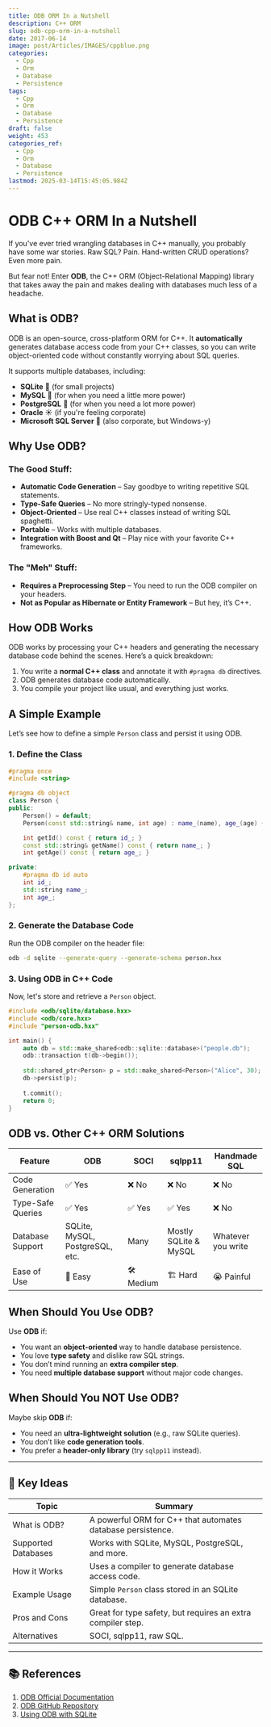 ```yaml
---
title: ODB ORM In a Nutshell
description: C++ ORM
slug: odb-cpp-orm-in-a-nutshell
date: 2017-06-14
image: post/Articles/IMAGES/cppblue.png
categories:
  - Cpp
  - Orm
  - Database
  - Persistence
tags:
  - Cpp
  - Orm
  - Database
  - Persistence
draft: false
weight: 453
categories_ref:
  - Cpp
  - Orm
  - Database
  - Persistence
lastmod: 2025-03-14T15:45:05.984Z
---
```

# ODB C++ ORM In a Nutshell

If you've ever tried wrangling databases in C++ manually, you probably have some war stories. Raw SQL? Pain. Hand-written CRUD operations? Even more pain.

But fear not! Enter **ODB**, the C++ ORM (Object-Relational Mapping) library that takes away the pain and makes dealing with databases much less of a headache.

<!-- So grab a coffee ☕, and let's dive into **ODB**—the magical tool that lets you work with databases in C++ like a sane person. -->

## What is ODB?

ODB is an open-source, cross-platform ORM for C++. It **automatically** generates database access code from your C++ classes, so you can write object-oriented code without constantly worrying about SQL queries.

It supports multiple databases, including:

* **SQLite** 🏡 (for small projects)
* **MySQL** 🐬 (for when you need a little more power)
* **PostgreSQL** 🐘 (for when you need a lot more power)
* **Oracle** ☀️ (if you're feeling corporate)
* **Microsoft SQL Server** 🏢 (also corporate, but Windows-y)

## Why Use ODB?

### The Good Stuff:

* **Automatic Code Generation** – Say goodbye to writing repetitive SQL statements.
* **Type-Safe Queries** – No more stringly-typed nonsense.
* **Object-Oriented** – Use real C++ classes instead of writing SQL spaghetti.
* **Portable** – Works with multiple databases.
* **Integration with Boost and Qt** – Play nice with your favorite C++ frameworks.

### The "Meh" Stuff:

* **Requires a Preprocessing Step** – You need to run the ODB compiler on your headers.
* **Not as Popular as Hibernate or Entity Framework** – But hey, it’s C++.

## How ODB Works

ODB works by processing your C++ headers and generating the necessary database code behind the scenes. Here’s a quick breakdown:

1. You write a **normal C++ class** and annotate it with `#pragma db` directives.
2. ODB generates database code automatically.
3. You compile your project like usual, and everything just works.

## A Simple Example

Let’s see how to define a simple `Person` class and persist it using ODB.

### 1. Define the Class

```cpp
#pragma once
#include <string>

#pragma db object
class Person {
public:
    Person() = default;
    Person(const std::string& name, int age) : name_(name), age_(age) {}

    int getId() const { return id_; }
    const std::string& getName() const { return name_; }
    int getAge() const { return age_; }

private:
    #pragma db id auto
    int id_;
    std::string name_;
    int age_;
};
```

### 2. Generate the Database Code

Run the ODB compiler on the header file:

```sh
odb -d sqlite --generate-query --generate-schema person.hxx
```

### 3. Using ODB in C++ Code

Now, let's store and retrieve a `Person` object.

```cpp
#include <odb/sqlite/database.hxx>
#include <odb/core.hxx>
#include "person-odb.hxx"

int main() {
    auto db = std::make_shared<odb::sqlite::database>("people.db");
    odb::transaction t(db->begin());
    
    std::shared_ptr<Person> p = std::make_shared<Person>("Alice", 30);
    db->persist(p);
    
    t.commit();
    return 0;
}
```

## ODB vs. Other C++ ORM Solutions

| Feature           | ODB                             | SOCI       | sqlpp11               | Handmade SQL       |
| ----------------- | ------------------------------- | ---------- | --------------------- | ------------------ |
| Code Generation   | ✅ Yes                           | ❌ No       | ❌ No                  | ❌ No               |
| Type-Safe Queries | ✅ Yes                           | ✅ Yes      | ✅ Yes                 | ❌ No               |
| Database Support  | SQLite, MySQL, PostgreSQL, etc. | Many       | Mostly SQLite & MySQL | Whatever you write |
| Ease of Use       | 🚀 Easy                         | 🛠️ Medium | 🏗️ Hard              | 😭 Painful         |

## When Should You Use ODB?

Use **ODB** if:

* You want an **object-oriented** way to handle database persistence.
* You love **type safety** and dislike raw SQL strings.
* You don’t mind running an **extra compiler step**.
* You need **multiple database support** without major code changes.

## When Should You NOT Use ODB?

Maybe skip **ODB** if:

* You need an **ultra-lightweight solution** (e.g., raw SQLite queries).
* You don’t like **code generation tools**.
* You prefer a **header-only library** (try `sqlpp11` instead).

<!-- ## Wrapping Up

ODB is a fantastic **C++ ORM** that brings modern database handling to your C++ applications. It’s got **type safety**, **code generation**, and **multi-database support**, making it a great alternative to hand-rolling your own persistence layer.

Sure, it has a few quirks (like needing a preprocessor step), but overall, it's one of the best ways to **avoid writing painful SQL queries** in C++.

If you’re working on a **database-heavy C++ application**, give ODB a shot. Your future self will thank you! 🚀 -->

***

## 🔑 Key Ideas

| Topic               | Summary                                                     |
| ------------------- | ----------------------------------------------------------- |
| What is ODB?        | A powerful ORM for C++ that automates database persistence. |
| Supported Databases | Works with SQLite, MySQL, PostgreSQL, and more.             |
| How it Works        | Uses a compiler to generate database access code.           |
| Example Usage       | Simple `Person` class stored in an SQLite database.         |
| Pros and Cons       | Great for type safety, but requires an extra compiler step. |
| Alternatives        | SOCI, sqlpp11, raw SQL.                                     |

***

## 📚 References

1. [ODB Official Documentation](https://www.codesynthesis.com/products/odb/)
2. [ODB GitHub Repository](https://github.com/CodeSynthesis/odb)
3. [Using ODB with SQLite](https://www.codesynthesis.com/products/odb/doc/sqlite/)
